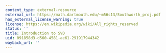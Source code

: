 ```yaml
---
content_type: external-resource
external_url: https://math.dartmouth.edu/~m56s13/Southworth_proj.pdf
has_external_license_warning: true
license: https://en.wikipedia.org/wiki/All_rights_reserved
status: ''
title: Introduction to SVD
uid: 091858d3-d560-4581-ae61-291917944342
wayback_url: ''
---
```

